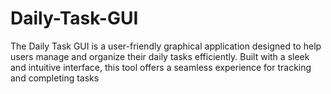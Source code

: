 # Daily-Task-GUI
The Daily Task GUI is a user-friendly graphical application designed to help users manage and organize their daily tasks efficiently. Built with a sleek and intuitive interface, this tool offers a seamless experience for tracking and completing tasks
